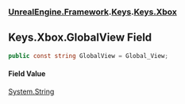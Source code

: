 ### [UnrealEngine.Framework](./UnrealEngine-Framework.md 'UnrealEngine.Framework').[Keys](./Keys.md 'UnrealEngine.Framework.Keys').[Keys.Xbox](./Keys-Xbox.md 'UnrealEngine.Framework.Keys.Xbox')
## Keys.Xbox.GlobalView Field
  
```csharp
public const string GlobalView = Global_View;
```
#### Field Value
[System.String](https://docs.microsoft.com/en-us/dotnet/api/System.String 'System.String')  
